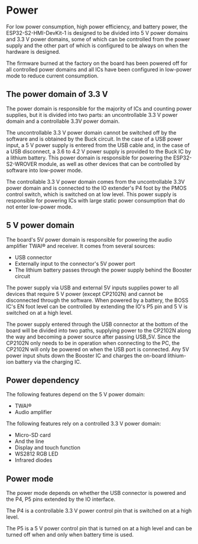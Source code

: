 # Power

For low power consumption, high power efficiency, and battery power, the ESP32-S2-HMI-DevKit-1 is designed to be divided into 5 V power domains and 3.3 V power domains, some of which can be controlled from the power supply and the other part of which is configured to be always on when the hardware is designed.

The firmware burned at the factory on the board has been powered off for all controlled power domains and all ICs have been configured in low-power mode to reduce current consumption.
## The power domain of 3.3 V

The power domain is responsible for the majority of ICs and counting power supplies, but it is divided into two parts: an uncontrollable 3.3 V power domain and a controllable 3.3V power domain.

The uncontrollable 3.3 V power domain cannot be switched off by the software and is obtained by the Buck circuit. In the case of a USB power input, a 5 V power supply is entered from the USB cable and, in the case of a USB disconnect, a 3.6 to 4.2 V power supply is provided to the Buck IC by a lithium battery. This power domain is responsible for powering the ESP32-S2-WROVER module, as well as other devices that can be controlled by software into low-power mode.

The controllable 3.3 V power domain comes from the uncontrollable 3.3V power domain and is connected to the IO extender's P4 foot by the PMOS control switch, which is switched on at low level. This power supply is responsible for powering ICs with large static power consumption that do not enter low-power mode.
## 5 V power domain

The board's 5V power domain is responsible for powering the audio amplifier TWAI® and receiver. It comes from several sources:

- USB connector
- Externally input to the connector's 5V power port
- The lithium battery passes through the power supply behind the Booster circuit

The power supply via USB and external 5V inputs supplies power to all devices that require 5 V power (except CP2102N) and cannot be disconnected through the software. When powered by a battery, the BOSS IC's EN foot level can be controlled by extending the IO's P5 pin and 5 V is switched on at a high level.

The power supply entered through the USB connector at the bottom of the board will be divided into two paths, supplying power to the CP2102N along the way and becoming a power source after passing USB_5V. Since the CP2102N only needs to be in operation when connecting to the PC, the CP2102N will only be powered on when the USB port is connected. Any 5V power input shuts down the Booster IC and charges the on-board lithium-ion battery via the charging IC.
## Power dependency

The following features depend on the 5 V power domain:

- TWAI®
- Audio amplifier

The following features rely on a controlled 3.3 V power domain:

- Micro-SD card
- And the line
- Display and touch function
- WS2812 RGB LED
- Infrared diodes

## Power mode

The power mode depends on whether the USB connector is powered and the P4, P5 pins extended by the IO interface.

The P4 is a controllable 3.3 V power control pin that is switched on at a high level.

The P5 is a 5 V power control pin that is turned on at a high level and can be turned off when and only when battery time is used.
